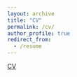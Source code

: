 ```yaml
---
layout: archive
title: "CV"
permalink: /cv/
author_profile: true
redirect_from:
  - /resume
---
```

 

 [CV](https://zhibo-liu.github.io/files/cv.pdf) 
